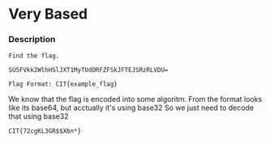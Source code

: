 # Very Based

### Description
```
Find the flag.

SU5FVkk2WlhHSlJXT1MyTUdORFZFSkJFTEJSRzRLVDU=

Flag Format: CIT{example_flag}
```

We know that the flag is encoded into some algoritm.
From the format looks like its base64, but acctually it's using base32
So we just need to decode that using base32

```
CIT{72cgKL3GR$$Xbn*}
```